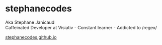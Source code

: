 # stephanecodes
Aka Stephane Janicaud  
Caffeinated Developer at Visiativ - Constant learner - Addicted to /regex/

[stephanecodes.github.io](https://stephanecodes.github.io)
